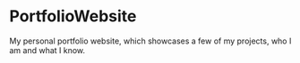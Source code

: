 # PortfolioWebsite
My personal portfolio website, which showcases a few of my projects, who I am and what I know.
